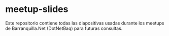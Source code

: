 # meetup-slides
Este repositorio contiene todas las diapositivas usadas durante los meetups de Barranquilla.Net (DotNetBaq) para futuras consultas.
